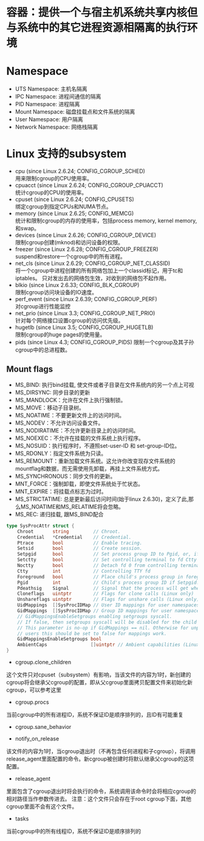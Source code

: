 # 容器：提供一个与宿主机系统共享内核但与系统中的其它进程资源相隔离的执行环境

# Namespace
* UTS Namespace: 主机名隔离
* IPC Namespace: 进程间通信的隔离
* PID Namespace: 进程隔离
* Mount Namespace: 磁盘挂载点和文件系统的隔离
* User Namespace: 用户隔离
* Network Namespace: 网络栈隔离

# Linux 支持的subsystem
* cpu (since Linux 2.6.24; CONFIG_CGROUP_SCHED)     
用来限制cgroup的CPU使用率。
* cpuacct (since Linux 2.6.24; CONFIG_CGROUP_CPUACCT)           
统计cgroup的CPU的使用率。 
* cpuset (since Linux 2.6.24; CONFIG_CPUSETS)           
绑定cgroup到指定CPUs和NUMA节点。
* memory (since Linux 2.6.25; CONFIG_MEMCG)         
统计和限制cgroup的内存的使用率，包括process memory, kernel memory, 和swap。
* devices (since Linux 2.6.26; CONFIG_CGROUP_DEVICE)            
限制cgroup创建(mknod)和访问设备的权限。
* freezer (since Linux 2.6.28; CONFIG_CGROUP_FREEZER)               
suspend和restore一个cgroup中的所有进程。
* net_cls (since Linux 2.6.29; CONFIG_CGROUP_NET_CLASSID)           
将一个cgroup中进程创建的所有网络包加上一个classid标记，用于tc和iptables。 只对发出去的网络包生效，对收到的网络包不起作用。
* blkio (since Linux 2.6.33; CONFIG_BLK_CGROUP)         
限制cgroup访问块设备的IO速度。
* perf_event (since Linux 2.6.39; CONFIG_CGROUP_PERF)               
对cgroup进行性能监控
* net_prio (since Linux 3.3; CONFIG_CGROUP_NET_PRIO)                  
针对每个网络接口设置cgroup的访问优先级。
* hugetlb (since Linux 3.5; CONFIG_CGROUP_HUGETLB)              
限制cgroup的huge pages的使用量。
* pids (since Linux 4.3; CONFIG_CGROUP_PIDS)
限制一个cgroup及其子孙cgroup中的总进程数。

## Mount flags
* MS_BIND: 执行bind挂载, 使文件或者子目录在文件系统内的另一个点上可视
* MS_DIRSYNC: 同步目录的更新
* MS_MANDLOCK：允许在文件上执行强制锁。
* MS_MOVE：移动子目录树。
* MS_NOATIME：不要更新文件上的访问时间。
* MS_NODEV：不允许访问设备文件。
* MS_NODIRATIME：不允许更新目录上的访问时间。
* MS_NOEXEC：不允许在挂载的文件系统上执行程序。
* MS_NOSUID：执行程序时，不遵照set-user-ID 和 set-group-ID位。
* MS_RDONLY：指定文件系统为只读。
* MS_REMOUNT：重新加载文件系统。这允许你改变现存文件系统的mountflag和数据，而无需使用先卸载，再挂上文件系统方式。
* MS_SYNCHRONOUS：同步文件的更新。
* MNT_FORCE：强制卸载，即使文件系统处于忙状态。
* MNT_EXPIRE：将挂载点标志为过时。
* MS_STRICTATIME: 总是更新最后访问时间(始于linux 2.6.30)，定义了此,那么MS_NOATIME和MS_RELATIME将会忽略。
* MS_REC: 递归挂载, 跟MS_BIND配合


```go
type SysProcAttr struct {
	Chroot       string         // Chroot.
	Credential   *Credential    // Credential.
	Ptrace       bool           // Enable tracing.
	Setsid       bool           // Create session.
	Setpgid      bool           // Set process group ID to Pgid, or, if Pgid == 0, to new pid.
	Setctty      bool           // Set controlling terminal to fd Ctty (only meaningful if Setsid is set)
	Noctty       bool           // Detach fd 0 from controlling terminal
	Ctty         int            // Controlling TTY fd
	Foreground   bool           // Place child's process group in foreground. (Implies Setpgid. Uses Ctty as fd of controlling TTY)
	Pgid         int            // Child's process group ID if Setpgid.
	Pdeathsig    Signal         // Signal that the process will get when its parent dies (Linux only)
	Cloneflags   uintptr        // Flags for clone calls (Linux only)
	Unshareflags uintptr        // Flags for unshare calls (Linux only)
	UidMappings  []SysProcIDMap // User ID mappings for user namespaces.
	GidMappings  []SysProcIDMap // Group ID mappings for user namespaces.
	// GidMappingsEnableSetgroups enabling setgroups syscall.
	// If false, then setgroups syscall will be disabled for the child process.
	// This parameter is no-op if GidMappings == nil. Otherwise for unprivileged
	// users this should be set to false for mappings work.
	GidMappingsEnableSetgroups bool
	AmbientCaps                []uintptr // Ambient capabilities (Linux only)
}
```


* cgroup.clone_children

这个文件只对cpuset（subsystem）有影响，当该文件的内容为1时，新创建的cgroup将会继承父cgroup的配置，即从父cgroup里面拷贝配置文件来初始化新cgroup，可以参考这里

* cgroup.procs

当前cgroup中的所有进程ID，系统不保证ID是顺序排列的，且ID有可能重复

* cgroup.sane_behavior

* notify_on_release

该文件的内容为1时，当cgroup退出时（不再包含任何进程和子cgroup），将调用release_agent里面配置的命令。新cgroup被创建时将默认继承父cgroup的这项配置。

* release_agent

里面包含了cgroup退出时将会执行的命令，系统调用该命令时会将相应cgroup的相对路径当作参数传进去。 注意：这个文件只会存在于root cgroup下面，其他cgroup里面不会有这个文件。

* tasks

当前cgroup中的所有线程ID，系统不保证ID是顺序排列的

